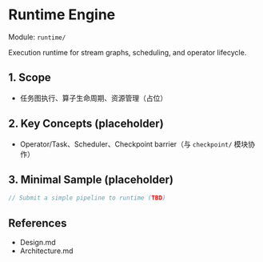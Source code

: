 # Runtime Engine

Module: `runtime/`

Execution runtime for stream graphs, scheduling, and operator lifecycle.

## 1. Scope
- 任务图执行、算子生命周期、资源管理（占位）

## 2. Key Concepts (placeholder)
- Operator/Task、Scheduler、Checkpoint barrier（与 `checkpoint/` 模块协作）

## 3. Minimal Sample (placeholder)
```java
// Submit a simple pipeline to runtime (TBD)
```

## References
- Design.md
- Architecture.md
